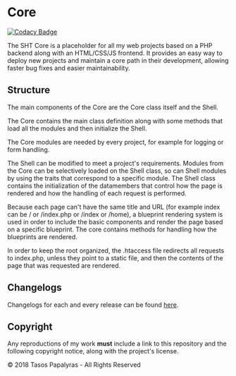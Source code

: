 # Core

[![Codacy Badge](https://api.codacy.com/project/badge/Grade/98f395df51994bed8deabad17966640d)](https://app.codacy.com/app/ShtHappens796/Core?utm_source=github.com&utm_medium=referral&utm_content=ShtHappens796/Core&utm_campaign=Badge_Grade_Dashboard)

The SHT Core is a placeholder for all my web projects based on a PHP backend along with an HTML/CSS/JS frontend.
It provides an easy way to deploy new projects and maintain a core path in their development, allowing faster bug fixes and easier maintainability.

## Structure
The main components of the Core are the Core class itself and the Shell.

The Core contains the main class definition along with some methods that load all the modules and then initialize the Shell.

The Core modules are needed by every project, for example for logging or form handling.

The Shell can be modified to meet a project's requirements. Modules from the Core can be selectively loaded on the Shell class, so can Shell modules by using the traits that correspond to a specific module.
The Shell class contains the initialization of the datamembers that control how the page is rendered and how the handling of each request is performed.

Because each page can't have the same title and URL (for example index can be / or /index.php or /index or /home), a blueprint rendering system is used in order to include the basic components and render the page based on a specific blueprint. The core contains methods for handling how the blueprints are rendered.

In order to keep the root organized, the .htaccess file redirects all requests to index.php, unless they point to a static file, and then the contents of the page that was requested are rendered.

## Changelogs
Changelogs for each and every release can be found [here](https://github.com/ShtHappens796/Core/releases).

## Copyright
Any reproductions of my work **must** include a link to this repository and the following copyright notice, along with the project's license.

© 2018 Tasos Papalyras - All Rights Reserved
